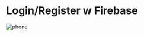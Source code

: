 # Login/Register w Firebase
![phone](https://user-images.githubusercontent.com/61979889/136717248-aaa76a21-9955-416f-8976-438b49219585.PNG)
